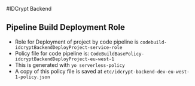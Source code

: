 #IDCrypt Backend

## Pipeline Build Deployment Role
* Role for Deployment of project by code pipeline is `codebuild-idcryptBackendDeployProject-service-role`
* Policy file for code pipeline is: `CodeBuildBasePolicy-idcryptBackendDeployProject-eu-west-1`
* This is generated with `yo serverless-policy`
* A copy of this policy file is saved at `etc/idcrypt-backend-dev-eu-west-1-policy.json`
